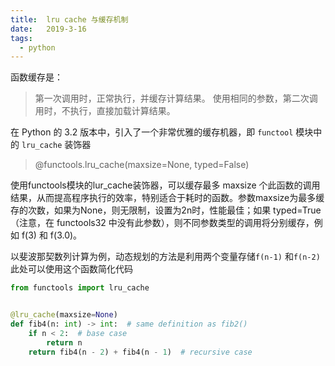 ```yaml
---
title:  lru cache 与缓存机制
date:   2019-3-16
tags: 
  - python
---
```


函数缓存是：
> 第一次调用时，正常执行，并缓存计算结果。
使用相同的参数，第二次调用时，不执行，直接加载计算结果。


在 Python 的 3.2 版本中，引入了一个非常优雅的缓存机器，即 `functool` 模块中的 `lru_cache` 装饰器
>@functools.lru_cache(maxsize=None, typed=False)

使用functools模块的lur_cache装饰器，可以缓存最多 maxsize 个此函数的调用结果，从而提高程序执行的效率，特别适合于耗时的函数。参数maxsize为最多缓存的次数，如果为None，则无限制，设置为2n时，性能最佳；如果 typed=True（注意，在 functools32 中没有此参数），则不同参数类型的调用将分别缓存，例如 f(3) 和 f(3.0)。

以斐波那契数列计算为例，动态规划的方法是利用两个变量存储`f(n-1)` 和`f(n-2)`
此处可以使用这个函数简化代码

```python
from functools import lru_cache


@lru_cache(maxsize=None)
def fib4(n: int) -> int:  # same definition as fib2()
    if n < 2:  # base case
        return n
    return fib4(n - 2) + fib4(n - 1)  # recursive case

```
